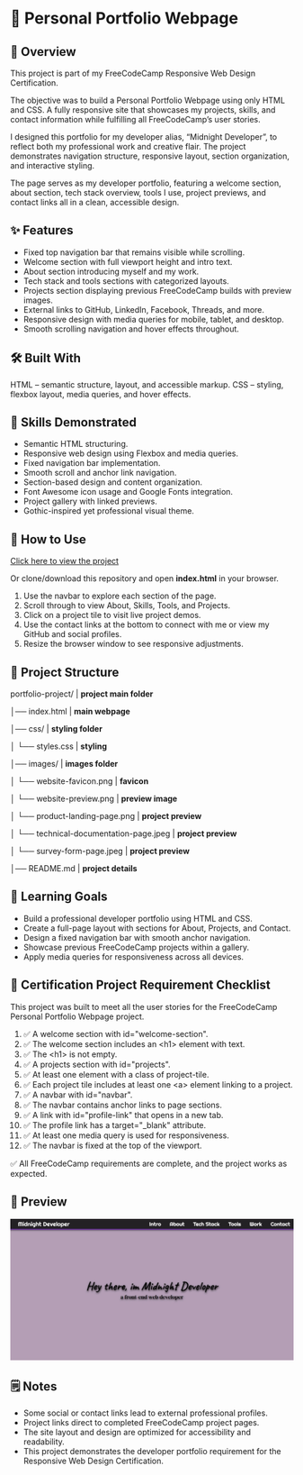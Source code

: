 # 💼 Personal Portfolio Webpage

## 📖 Overview
This project is part of my FreeCodeCamp Responsive Web Design Certification.

The objective was to build a Personal Portfolio Webpage using only HTML and CSS. A fully responsive site that showcases my projects, skills, and contact information while fulfilling all FreeCodeCamp’s user stories.

I designed this portfolio for my developer alias, “Midnight Developer”, to reflect both my professional work and creative flair. The project demonstrates navigation structure, responsive layout, section organization, and interactive styling.

The page serves as my developer portfolio, featuring a welcome section, about section, tech stack overview, tools I use, project previews, and contact links all in a clean, accessible design.

## ✨ Features
- Fixed top navigation bar that remains visible while scrolling.
- Welcome section with full viewport height and intro text.
- About section introducing myself and my work.
- Tech stack and tools sections with categorized layouts.
- Projects section displaying previous FreeCodeCamp builds with preview images.
- External links to GitHub, LinkedIn, Facebook, Threads, and more.
- Responsive design with media queries for mobile, tablet, and desktop.
- Smooth scrolling navigation and hover effects throughout.

## 🛠️ Built With
HTML – semantic structure, layout, and accessible markup.
CSS – styling, flexbox layout, media queries, and hover effects.

## 🧰 Skills Demonstrated
- Semantic HTML structuring.
- Responsive web design using Flexbox and media queries.
- Fixed navigation bar implementation.
- Smooth scroll and anchor link navigation.
- Section-based design and content organization.
- Font Awesome icon usage and Google Fonts integration.
- Project gallery with linked previews.
- Gothic-inspired yet professional visual theme.

## 🚀 How to Use
<a href="https://midnight-developer-ts.github.io/personal-portfolio-project/">Click here to view the project</a>

Or clone/download this repository and open **index.html** in your browser.

1. Use the navbar to explore each section of the page.
2. Scroll through to view About, Skills, Tools, and Projects.
3. Click on a project tile to visit live project demos.
4. Use the contact links at the bottom to connect with me or view my GitHub and social profiles.
5. Resize the browser window to see responsive adjustments.

## 📂 Project Structure
portfolio-project/ | **project main folder**

│── index.html | **main webpage**

│── css/ | **styling folder**

│   └── styles.css | **styling**

│── images/ | **images folder**

│   └── website-favicon.png | **favicon**

│   └── website-preview.png | **preview image**

│   └── product-landing-page.png | **project preview**

│   └── technical-documentation-page.jpeg | **project preview**

│   └── survey-form-page.jpeg | **project preview**

│── README.md | **project details**

## 📌 Learning Goals
- Build a professional developer portfolio using HTML and CSS.
- Create a full-page layout with sections for About, Projects, and Contact.
- Design a fixed navigation bar with smooth anchor navigation.
- Showcase previous FreeCodeCamp projects within a gallery.
- Apply media queries for responsiveness across all devices.

## 🎯 Certification Project Requirement Checklist
This project was built to meet all the user stories for the FreeCodeCamp Personal Portfolio Webpage project.

1. ✅ A welcome section with id="welcome-section".
2. ✅ The welcome section includes an &lt;h1&gt; element with text.
3. ✅ The &lt;h1&gt; is not empty.
4. ✅ A projects section with id="projects".
5. ✅ At least one element with a class of project-tile.
6. ✅ Each project tile includes at least one &lt;a&gt; element linking to a project.
7. ✅ A navbar with id="navbar".
8. ✅ The navbar contains anchor links to page sections.
9. ✅ A link with id="profile-link" that opens in a new tab.
10. ✅ The profile link has a target="_blank" attribute.
11. ✅ At least one media query is used for responsiveness.
12. ✅ The navbar is fixed at the top of the viewport.

✅ All FreeCodeCamp requirements are complete, and the project works as expected.

## 📸 Preview
![Personal Portfolio Project Page Screenshot](./images/website-preview.png)

## 🗒️ Notes
- Some social or contact links lead to external professional profiles.
- Project links direct to completed FreeCodeCamp project pages.
- The site layout and design are optimized for accessibility and readability.
- This project demonstrates the developer portfolio requirement for the Responsive Web Design Certification.